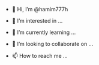 - 👋 Hi, I’m @hamim777h

- 👀 I’m interested in ...
- 🌱 I’m currently learning ...
- 💞️ I’m looking to collaborate on ...
- 📫 How to reach me ...

<!---
hamim777h/hamim777h is a ✨ special ✨ repository because its `README.md` (this file) appears on your GitHub profile.
You can click the Preview link to take a look at your changes.
--->
